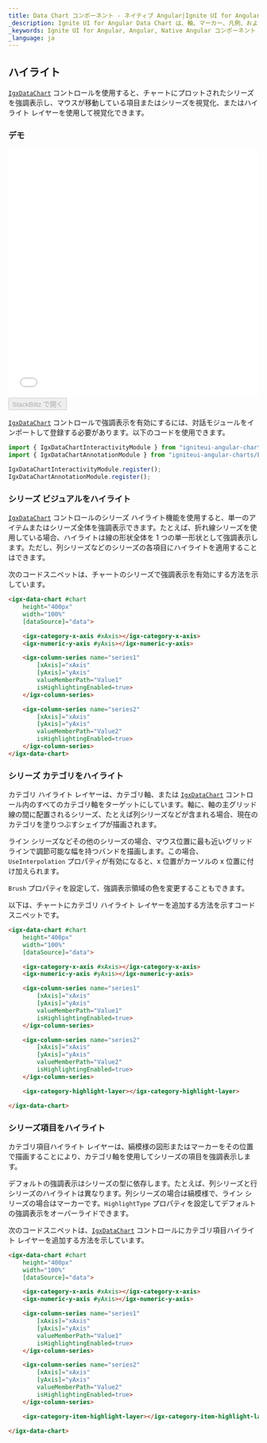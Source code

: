 ```yaml
---
title: Data Chart コンポーネント - ネイティブ Angular|Ignite UI for Angular
_description: Ignite UI for Angular Data Chart は、軸、マーカー、凡例、および注釈レイヤーのモジュール設計を提供するチャート コンポーネントです。チャート機能は、複合チャート ビューを作成するために同じチャート領域でのビジュアル要素の複数のインスタンスを利用できます。
_keywords: Ignite UI for Angular, Angular, Native Angular コンポーネント スイート, Native Angular コントロール, ネイティブ Angular コンポーネント, ネイティブ Angular コンポーネント ライブラリ, Angular チャート, Angular チャート コントロール, Angular チャート例, Angular チャート コンポーネント, Angular データ チャート
_language: ja
---
```


## ハイライト

[`IgxDataChart`](datachart_series_highlighting.md) コントロールを使用すると、チャートにプロットされたシリーズを強調表示し、マウスが移動している項目またはシリーズを視覚化、またはハイライト レイヤーを使用して視覚化できます。

### デモ

<div class="sample-container loading" style="height: 500px">
    <iframe id="data-chart-series-highlighting-iframe" src='{environment:demosBaseUrl}/charts/data-chart-series-highlighting' width="100%" height="100%" seamless frameBorder="0" onload="onXPlatSampleIframeContentLoaded(this);"></iframe>
</div>
<div>
    <button data-localize="stackblitz" disabled class="stackblitz-btn" data-iframe-id="data-chart-series-highlighting-iframe" data-demos-base-url="{environment:demosBaseUrl}">StackBlitz で開く
    </button>
</div>

<div class="divider--half"></div>

[`IgxDataChart`](datachart_series_highlighting.md) コントロールで強調表示を有効にするには、対話モジュールをインポートして登録する必要があります。以下のコードを使用できます。

```ts
import { IgxDataChartInteractivityModule } from "igniteui-angular-charts/ES5/igx-data-chart-interactivity-module";
import { IgxDataChartAnnotationModule } from "igniteui-angular-charts/ES5/igx-data-chart-annotation-module";

IgxDataChartInteractivityModule.register();
IgxDataChartAnnotationModule.register();
```

### シリーズ ビジュアルをハイライト

[`IgxDataChart`](datachart_series_highlighting.md) コントロールのシリーズ ハイライト機能を使用すると、単一のアイテムまたはシリーズ全体を強調表示できます。たとえば、折れ線シリーズを使用している場合、ハイライトは線の形状全体を 1 つの単一形状として強調表示します。ただし、列シリーズなどのシリーズの各項目にハイライトを適用することはできます。

次のコードスニペットは、チャートのシリーズで強調表示を有効にする方法を示しています。

```html
<igx-data-chart #chart
    height="400px"
    width="100%"
    [dataSource]="data">

    <igx-category-x-axis #xAxis></igx-category-x-axis>
    <igx-numeric-y-axis #yAxis></igx-numeric-y-axis>

    <igx-column-series name="series1"
        [xAxis]="xAxis"
        [yAxis]="yAxis"
        valueMemberPath="Value1"
        isHighlightingEnabled=true>
    </igx-column-series>

    <igx-column-series name="series2"
        [xAxis]="xAxis"
        [yAxis]="yAxis"
        valueMemberPath="Value2"
        isHighlightingEnabled=true>
    </igx-column-series>
</igx-data-chart>
```

### シリーズ カテゴリをハイライト

カテゴリ ハイライト レイヤーは、カテゴリ軸、または [`IgxDataChart`](datachart_series_highlighting.md) コントロール内のすべてのカテゴリ軸をターゲットにしています。軸に、軸の主グリッド線の間に配置されるシリーズ、たとえば列シリーズなどが含まれる場合、現在のカテゴリを塗りつぶすシェイプが描画されます。

ライン シリーズなどその他のシリーズの場合、マウス位置に最も近いグリッドラインで調節可能な幅を持つバンドを描画します。この場合、`UseInterpolation` プロパティが有効になると、x 位置がカーソルの x 位置に付け加えられます。

`Brush` プロパティを設定して、強調表示領域の色を変更することもできます。

以下は、チャートにカテゴリ ハイライト レイヤーを追加する方法を示すコードスニペットです。

```html
<igx-data-chart #chart
    height="400px"
    width="100%"
    [dataSource]="data">

    <igx-category-x-axis #xAxis></igx-category-x-axis>
    <igx-numeric-y-axis #yAxis></igx-numeric-y-axis>

    <igx-column-series name="series1"
        [xAxis]="xAxis"
        [yAxis]="yAxis"
        valueMemberPath="Value1"
        isHighlightingEnabled=true>
    </igx-column-series>

    <igx-column-series name="series2"
        [xAxis]="xAxis"
        [yAxis]="yAxis"
        valueMemberPath="Value2"
        isHighlightingEnabled=true>
    </igx-column-series>

    <igx-category-highlight-layer></igx-category-highlight-layer>

</igx-data-chart>
```

### シリーズ項目をハイライト

カテゴリ項目ハイライト レイヤーは、縞模様の図形またはマーカーをその位置で描画することにより、カテゴリ軸を使用してシリーズの項目を強調表示します。

デフォルトの強調表示はシリーズの型に依存します。たとえば、列シリーズと行シリーズのハイライトは異なります。列シリーズの場合は縞模様で、ライン シリーズの場合はマーカーです。`HighlightType` プロパティを設定してデフォルトの強調表示をオーバーライドできます。

次のコードスニペットは、[`IgxDataChart`](datachart_series_highlighting.md) コントロールにカテゴリ項目ハイライト レイヤーを追加する方法を示しています。

```html
<igx-data-chart #chart
    height="400px"
    width="100%"
    [dataSource]="data">

    <igx-category-x-axis #xAxis></igx-category-x-axis>
    <igx-numeric-y-axis #yAxis></igx-numeric-y-axis>

    <igx-column-series name="series1"
        [xAxis]="xAxis"
        [yAxis]="yAxis"
        valueMemberPath="Value1"
        isHighlightingEnabled=true>
    </igx-column-series>

    <igx-column-series name="series2"
        [xAxis]="xAxis"
        [yAxis]="yAxis"
        valueMemberPath="Value2"
        isHighlightingEnabled=true>
    </igx-column-series>

    <igx-category-item-highlight-layer></igx-category-item-highlight-layer>

</igx-data-chart>
```
